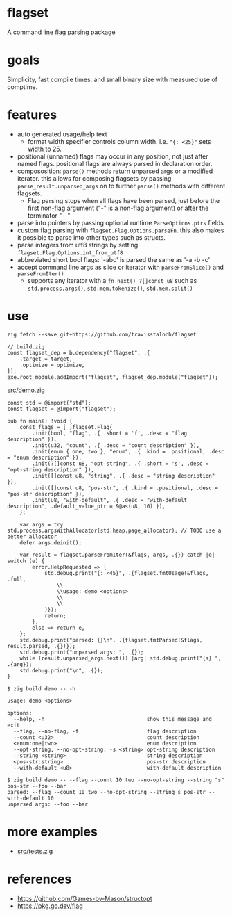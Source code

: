 # flagset
A command line flag parsing package

# goals
Simplicity, fast compile times, and small binary size with measured use of comptime.

# features
* auto generated usage/help text
  * format width specifier controls column width.  i.e. `"{: <25}"` sets width to 25.
* positional (unnamed) flags may occur in any position, not just after named flags.  positional flags are always parsed in declaration order.
* compososition: `parse()` methods return unparsed args or a modified iterator.  this allows for composing flagsets by passing `parse_result.unparsed_args` on to further `parse()` methods with different flagsets.
  * Flag parsing stops when all flags have been parsed, just before the first non-flag argument ("-" is a non-flag argument) or after the terminator "--"
* parse into pointers by passing optional runtime `ParseOptions.ptrs` fields
* custom flag parsing with `flagset.Flag.Options.parseFn`.  this also makes it possible to parse into other types such as structs.
* parse integers from utf8 strings by setting `flagset.Flag.Options.int_from_utf8`
* abbreviated short bool flags: '-abc' is parsed the same as '-a -b -c'
* accept command line args as slice or iterator with `parseFromSlice()` and `parseFromIter()`
  * supports any iterator with a `fn next() ?[]const u8` such as `std.process.args()`, `std.mem.tokenize()`, `std.mem.split()`
# use
```console
zig fetch --save git+https://github.com/travisstaloch/flagset
```

```zig
// build.zig
const flagset_dep = b.dependency("flagset", .{
    .target = target,
    .optimize = optimize,
});
exe.root_module.addImport("flagset", flagset_dep.module("flagset"));
```

[src/demo.zig](src/demo.zig)
```zig
const std = @import("std");
const flagset = @import("flagset");

pub fn main() !void {
    const flags = [_]flagset.Flag{
        .init(bool, "flag", .{ .short = 'f', .desc = "flag description" }),
        .init(u32, "count", .{ .desc = "count description" }),
        .init(enum { one, two }, "enum", .{ .kind = .positional, .desc = "enum description" }),
        .init(?[]const u8, "opt-string", .{ .short = 's', .desc = "opt-string description" }),
        .init([]const u8, "string", .{ .desc = "string description" }),
        .init([]const u8, "pos-str", .{ .kind = .positional, .desc = "pos-str description" }),
        .init(u8, "with-default", .{ .desc = "with-default description", .default_value_ptr = &@as(u8, 10) }),
    };

    var args = try std.process.argsWithAllocator(std.heap.page_allocator); // TODO use a better allocator
    defer args.deinit();

    var result = flagset.parseFromIter(&flags, args, .{}) catch |e| switch (e) {
        error.HelpRequested => {
            std.debug.print("{: <45}", .{flagset.fmtUsage(&flags, .full,
                \\
                \\usage: demo <options>
                \\
                \\
            )});
            return;
        },
        else => return e,
    };
    std.debug.print("parsed: {}\n", .{flagset.fmtParsed(&flags, result.parsed, .{})});
    std.debug.print("unparsed args: ", .{});
    while (result.unparsed_args.next()) |arg| std.debug.print("{s} ", .{arg});
    std.debug.print("\n", .{});
}
```
```console
$ zig build demo -- -h

usage: demo <options>

options:
  --help, -h                                 show this message and exit
  --flag, --no-flag, -f                      flag description
  --count <u32>                              count description
  <enum:one|two>                             enum description
  --opt-string, --no-opt-string, -s <string> opt-string description
  --string <string>                          string description
  <pos-str:string>                           pos-str description
  --with-default <u8>                        with-default description

$ zig build demo -- --flag --count 10 two --no-opt-string --string "s" pos-str --foo --bar
parsed: --flag --count 10 two --no-opt-string --string s pos-str --with-default 10
unparsed args: --foo --bar 

```

# more examples
* [src/tests.zig](src/tests.zig)

# references
* https://github.com/Games-by-Mason/structopt
* https://pkg.go.dev/flag

